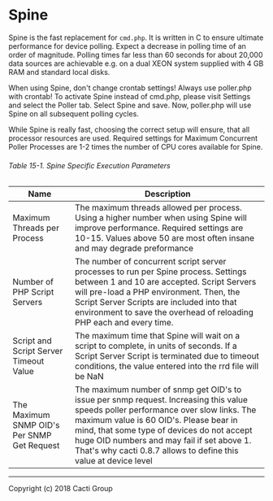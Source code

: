 # Spine

Spine is the fast replacement for `cmd.php`. It is written in C to ensure
ultimate performance for device polling. Expect a decrease in polling time of
an order of magnitude. Polling times far less than 60 seconds for about 20,000
data sources are achievable e.g. on a dual XEON system supplied with 4 GB RAM
and standard local disks.

When using Spine, don't change crontab settings! Always use poller.php with
crontab! To activate Spine instead of cmd.php, please visit Settings and select
the Poller tab. Select Spine and save. Now, poller.php will use Spine on all
subsequent polling cycles.

While Spine is really fast, choosing the correct setup will ensure, that all
processor resources are used. Required settings for Maximum Concurrent Poller
Processes are 1-2 times the number of CPU cores available for Spine.

###### Table 15-1. Spine Specific Execution Parameters

Name | Description
--- | ---
Maximum Threads per Process | The maximum threads allowed per process. Using a higher number when using Spine will improve performance. Required settings are 10-15. Values above 50 are most often insane and may degrade preformance
Number of PHP Script Servers | The number of concurrent script server processes to run per Spine process. Settings between 1 and 10 are accepted. Script Servers will pre-load a PHP environment. Then, the Script Server Scripts are included into that environment to save the overhead of reloading PHP each and every time.
Script and Script Server Timeout Value | The maximum time that Spine will wait on a script to complete, in units of seconds. If a Script Server Script is terminated due to timeout conditions, the value entered into the rrd file will be NaN
The Maximum SNMP OID's Per SNMP Get Request | The maximum number of snmp get OID's to issue per snmp request. Increasing this value speeds poller performance over slow links. The maximum value is 60 OID's. Please bear in mind, that some type of devices do not accept huge OID numbers and may fail if set above 1. That's why cacti 0.8.7 allows to define this value at device level

---
Copyright (c) 2018 Cacti Group
